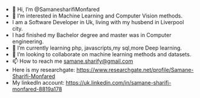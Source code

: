 - 👋 Hi, I’m @SamanesharifiMonfared
- 👀 I’m interested in Machine Learning and Computer Vision methods.
- I am a Software Developer in Uk, living with my husbend in Liverpool city.
- I had finished my Bachelor degree and master was in Computer engineering.
- 🌱 I’m currently learning php, javascripts,my sql,more Deep learning.
- 💞️ I’m looking to collaborate on machine learning methods and datasets.
- 📫 How to reach me samane.sharify@gmail.com
- Here is my researchgate: https://www.researchgate.net/profile/Samane-Sharifi-Monfared
- My linkedIn account: https://uk.linkedin.com/in/samane-sharifi-monfared-8819a178

<!---
SamaneSharifiMonfared is a ✨ special ✨ repository because its `README.md` (this file) appears on your GitHub profile.
You can click the Preview link to take a look at your changes.
--->
